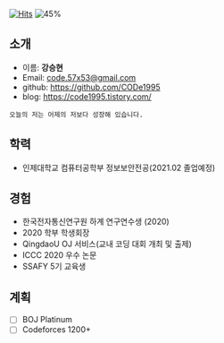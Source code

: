 [![Hits](https://hits.seeyoufarm.com/api/count/incr/badge.svg?url=https%3A%2F%2Fgithub.com%2FCODe1995%2FCODe1995%2Fedit%2Fmain%2FREADME.md&count_bg=%2379C83D&title_bg=%23555555&icon=&icon_color=%23E7E7E7&title=hits&edge_flat=false)](https://hits.seeyoufarm.com)
![45%](https://progress-bar.dev/45?title=update)  

## 소개
- 이름: **강승현**
- Email: code.57x53@gmail.com
- github: https://github.com/CODe1995
- blog: https://code1995.tistory.com/  
```
오늘의 저는 어제의 저보다 성장해 있습니다.
```

## 학력
- 인제대학교 컴퓨터공학부 정보보안전공(2021.02 졸업예정)  

## 경험
- 한국전자통신연구원 하계 연구연수생 (2020)  
- 2020 학부 학생회장
- QingdaoU OJ 서비스(교내 코딩 대회 개최 및 출제)
- ICCC 2020 우수 논문
- SSAFY 5기 교육생

## 계획
- [ ] BOJ Platinum
- [ ] Codeforces 1200+
